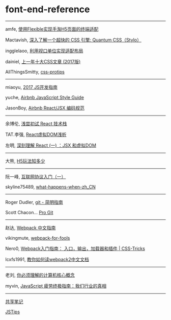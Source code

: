 # font-end-reference

---

amfe, [使用Flexible实现手淘H5页面的终端适配](https://github.com/amfe/article/issues/17)

Mactavish, [深入了解一个超快的 CSS 引擎: Quantum CSS（Stylo）](http://www.zcfy.cc/article/inside-a-super-fast-css-engine-quantum-css-aka-stylo-x2605-mozilla-hacks-8211-the-web-developer-blog-4041.html?t=new)

ingglelaoo, [利用视口单位实现适配布局](https://aotu.io/notes/2017/04/28/2017-4-28-CSS-viewport-units/)

dainiel, [上一年十大CSS文章 (2017版)](http://www.zcfy.cc/article/css-top-10-articles-for-the-past-year-v-2017-mybridge-for-professionals-2391.html)

AllThingsSmitty, [css-protips](https://github.com/AllThingsSmitty/css-protips/blob/master/translations/zh-CN/README.md)

---

miaoyu, [2017 JS开发指南](http://www.zcfy.cc/article/a-map-to-modern-javascript-development-2017-hacker-noon-3696.html)

yuche, [Airbnb JavaScript Style Guide](https://github.com/yuche/javascript/blob/master/README.md)

JasonBoy, [Airbnb React/JSX 编码规范](https://github.com/JasonBoy/javascript/blob/master/react/README.md)

---

余博伦, [浅尝初试 React 技术栈](https://zhuanlan.zhihu.com/p/28241673)

TAT.李强, [React虚拟DOM浅析](http://www.alloyteam.com/2015/10/react-virtual-analysis-of-the-dom/)

左明, [深刻理解 React (一) ：JSX 和虚拟DOM](https://www.qcloud.com/community/article/164816001481011867)

---

大熊, [H5玩法知多少](https://isux.tencent.com/h5-play-ways.html)

---

阮一峰, [互联网协议入门（一）](http://www.ruanyifeng.com/blog/2012/05/internet_protocol_suite_part_i.html)

skyline75489, [what-happens-when-zh_CN](https://github.com/skyline75489/what-happens-when-zh_CN/blob/master/README.rst)

---

Roger Dudler, [git - 简明指南](https://rogerdudler.github.io/git-guide/index.zh.html)

Scott Chacon... [Pro Git](https://git-scm.com/book/zh/v2)

---

赵达, [Webpack 中文指南](http://zhaoda.net/webpack-handbook/index.html)

vikingmute, [webpack-for-fools](https://github.com/vikingmute/webpack-for-fools/blob/master/README.md)

Nero0, [Webpack入门指南： 入口，输出，加载器和插件 | CSS-Tricks](http://www.zcfy.cc/article/introduction-to-webpack-entry-output-loaders-and-plugins-css-tricks-3347.html)

lcxfs1991, [教你如何读webpack2中文文档](https://github.com/lcxfs1991/blog/issues/17)

---

老刘, [你必须理解的计算机核心概念](https://mp.weixin.qq.com/s/XmHhlZzpYbJWW_m5NMPqEw)

myvin, [JavaScript 疲劳终极指南：我们行业的真相](http://zcfy.cc/article/3914)

---

[共享笔记](https://gxnotes.com/tags/javascript)

[JSTips](http://www.jstips.co/zh_CN/)